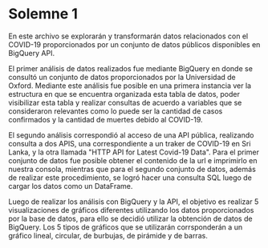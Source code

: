 # Solemne 1

En este archivo se explorarán y transformarán datos relacionados con el COVID-19 proporcionados por un conjunto de datos públicos disponibles en BigQuery API. 

El primer análisis de datos realizados fue mediante BigQuery en donde se consultó un conjunto de datos proporcionados por la Universidad de Oxford. Mediante este análisis fue posible en una primera instancia ver la estructura en que se encuentra organizada esta tabla de datos, poder visibilizar esta tabla y realizar consultas de acuerdo a variables que se consideraron relevantes como lo puede ser la cantidad de casos confirmados y la cantidad de muertes debido al COVID-19.

El segundo análisis correspondió al acceso de una API pública, realizando consulta a dos APIS, una correspondiente a un traker de COVID-19 en Sri Lanka, y la otra llamada "HTTP API for Latest Covid-19 Data". Para el primer conjunto de datos fue posible obtener el contenido de la url e imprimirlo en  nuestra consola, mientras que para el segundo conjunto de datos, además de realizar este procedimiento, se logró hacer una consulta SQL luego de cargar los datos como un DataFrame.

Luego de realizar los análisis con BigQuery y la API, el objetivo es realizar 5 visualizaciones de gráficos diferentes utilizando los datos proporcionados por la base de datos, para ello se decidió utilizar la obtención de datos de BigQuery. Los 5 tipos de gráficos que se utilizarán corrsponderán a un gráfico lineal, circular, de burbujas, de pirámide y de barras.
